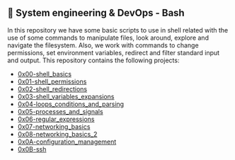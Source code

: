 ## :rocket: System engineering & DevOps - Bash

In this repository we have some basic scripts to use in shell related with the use of some commands to manipulate files, look around, explore and navigate the filesystem. Also, we work with commands to change permissions, set environment variables, redirect and filter standard input and output. This repository contains the following projects:

 - [0x00-shell_basics](https://github.com/dmhenaopa/holberton-system_engineering-devops/tree/master/0x00-shell_basics)
 - [0x01-shell_permissions](https://github.com/dmhenaopa/holberton-system_engineering-devops/tree/master/0x01-shell_permissions)
 - [0x02-shell_redirections](https://github.com/dmhenaopa/holberton-system_engineering-devops/tree/master/0x02-shell_redirections)
 - [0x03-shell_variables_expansions](https://github.com/dmhenaopa/holberton-system_engineering-devops/tree/master/0x03-shell_variables_expansions)
 - [0x04-loops_conditions_and_parsing](https://github.com/dmhenaopa/holberton-system_engineering-devops/tree/master/0x04-loops_conditions_and_parsing)
 - [0x05-processes_and_signals](https://github.com/dmhenaopa/holberton-system_engineering-devops/tree/master/0x05-processes_and_signals)
 - [0x06-regular_expressions](https://github.com/dmhenaopa/holberton-system_engineering-devops/tree/master/0x06-regular_expressions)
 - [0x07-networking_basics](https://github.com/dmhenaopa/holberton-system_engineering-devops/tree/master/0x07-networking_basics)
 - [0x08-networking_basics_2](https://github.com/dmhenaopa/holberton-system_engineering-devops/tree/master/0x08-networking_basics_2)
 - [0x0A-configuration_management](https://github.com/dmhenaopa/holberton-system_engineering-devops/tree/master/0x08-networking_basics_2)
 - [0x0B-ssh](https://github.com/dmhenaopa/holberton-system_engineering-devops/tree/master/0x0B-ssh)
<!--stackedit_data:
eyJoaXN0b3J5IjpbLTIwMDE3NjIzOTddfQ==
-->
